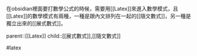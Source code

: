 在obsidian裡面要打數學公式的時候，需要用[[Latex]]來進入數學模式，且[[Latex]]的數學模式有兩種，一種是跟內文排列在一起的[[隨文數式]]，另一種是獨立出來的[[展式數式]]。

parent::[[Latex]]
child::[[展式數式]],[[隨文數式]]

#latex

